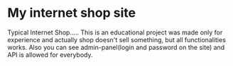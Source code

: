 # My internet shop site
Typical Internet Shop.....
This is an educational project was made only for experience and actually shop doesn't sell something, but all functionalities works. Also you can see admin-panel(login and password on the site) and API is allowed for everybody.
